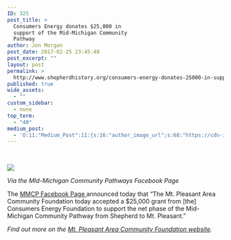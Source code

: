 ```yaml
---
ID: 325
post_title: >
  Consumers Energy donates $25,000 in
  support of the Mid-Michigan Community
  Pathway
author: Jon Morgan
post_date: 2017-02-25 23:45:48
post_excerpt: ""
layout: post
permalink: >
  http://www.shepherdhistory.org/consumers-energy-donates-25000-in-support-of-the-mid-michigan-community-pathway/
published: true
wide_assets:
  - ""
custom_sidebar:
  - none
top_term:
  - "40"
medium_post:
  - 'O:11:"Medium_Post":11:{s:16:"author_image_url";s:68:"https://cdn-images-1.medium.com/fit/c/200/200/0*36cZNLLtNDeGxuaa.jpg";s:10:"author_url";s:30:"https://medium.com/@shepherdmi";s:11:"byline_name";N;s:12:"byline_email";N;s:10:"cross_link";s:2:"no";s:2:"id";s:12:"d1dad44f8d9c";s:21:"follower_notification";s:3:"yes";s:7:"license";s:19:"all-rights-reserved";s:14:"publication_id";s:12:"881fb60cdbf3";s:6:"status";s:5:"draft";s:3:"url";s:43:"https://medium.com/@shepherdmi/d1dad44f8d9c";}'
---
```

&nbsp;

<img class="wp-image-326" src="http://www.shepherdhistory.org/wp-content/uploads/2017/02/word-image.png" />

<em>Via the MId-Michigan Community Pathways Facebook Page</em>

The <a href="https://www.facebook.com/midmichpathways/posts/1585171831497131">MMCP Facebook Page </a>announced today that “The Mt. Pleasant Area Community Foundation today accepted a $25,000 grant from [the] Consumers Energy Foundation to support the net phase of the Mid-Michigan Community Pathway from Shepherd to Mt. Pleasant.”

<em>Find out more on the </em><a href="http://www.mpacf.org/news/2017/2/23/mpacf-awarded-grant-from-consumers-energy-foundation-in-support-of-shepherd-to-mt-pleasant-pathway"><em>Mt. Pleasant Area Community Foundation website</em></a><em>.</em>